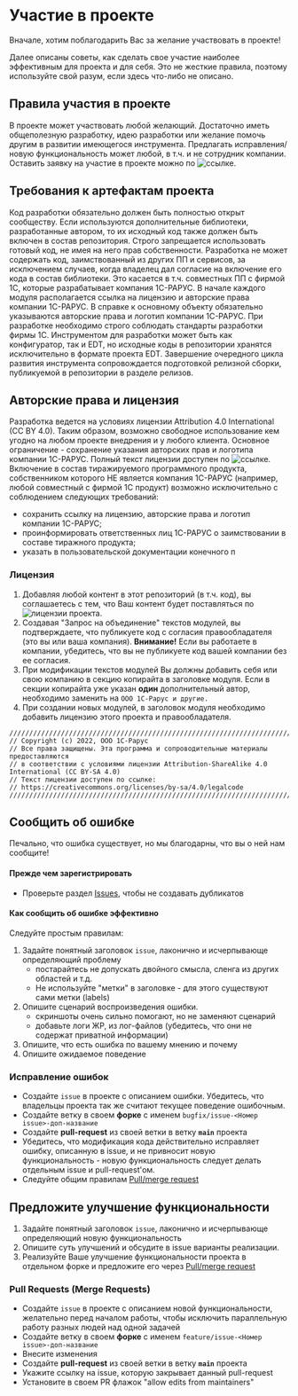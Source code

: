 # Участие в проекте

Вначале, хотим поблагодарить Вас за желание участвовать в проекте!

Далее описаны советы, как сделать свое участие наиболее эффективным для проекта и для себя. Это не жесткие правила, поэтому используйте свой разум, если здесь что-либо не описано.

## Правила участия в проекте

В проекте может участвовать любой желающий. Достаточно иметь общеполезную разработку, идею разработки или желание помочь другим в развитии имеющегося инструмента. Предлагать исправления/новую функциональность может любой, в т.ч. и не сотрудник компании. Оставить заявку на участие в проекте можно по ![ссылке](https://forms.gle/5Fzf1Q4J2tG6p5Gg9).


## Требования к артефактам проекта
Код разработки обязательно должен быть полностью открыт сообществу. Если используются дополнительные библиотеки, разработанные автором, то их исходный код также должен быть включен в состав репозитория.
Строго запрещается использовать готовый код, не имея на него прав собственности. Разработка не может содержать код, заимствованный из других ПП и сервисов, за исключением случаев, когда владелец дал согласие на включение его кода в состав библиотеки. Это касается в т.ч. совместных ПП с фирмой 1С, которые разрабатывает компания 1С-РАРУС.
В начале каждого модуля располагается ссылка на лицензию и авторские права компании 1С-РАРУС. В справке к основному объекту обязательно указываются авторские права и логотип компании 1С-РАРУС.
При разработке необходимо строго соблюдать стандарты разработки фирмы 1С.
Инструментом для разработки может быть как конфигуратор, так и EDT, но исходные коды в репозитории хранятся исключительно в формате проекта EDT.
Завершение очередного цикла развития инструмента сопровождается подготовкой релизной сборки, публикуемой в репозитории в разделе релизов.


## Авторские права и лицензия
Разработка ведется на условиях лицензии Attribution 4.0 International (CC BY 4.0). Таким образом, возможно свободное использование кем угодно на любом проекте внедрения и у любого клиента. Основное ограничение - сохранение указания авторских прав и логотипа компании 1С-РАРУС. Полный текст лицензии доступен по ![ссылке](https://creativecommons.org/licenses/by/4.0/legalcode).
Включение в состав тиражируемого программного продукта, собственником которого НЕ является компания 1С-РАРУС (например, любой совместный с фирмой 1С продукт) возможно исключительно с соблюдением следующих требований:
- сохранить ссылку на лицензию, авторские права и логотип компании 1С-РАРУС;
- проинформировать ответственных лиц 1С-РАРУС о заимствовании в составе тиражного продукта;
- указать в пользовательской документации конечного п

### Лицензия

1. Добавляя любой контент в этот репозиторий (в т.ч. код), вы соглашаетесь с тем, что Ваш контент будет поставляться по ![лицензии проекта](LICENSE).
2. Создавая "Запрос на объединение" текстов модулей, вы подтверждаете, что публикуете код с согласия правообладателя (это вы или ваша компания). **Внимание!** Если вы работаете в компании, убедитесь, что вы не публикуете код вашей компании без ее согласия.
3. При модификации текстов модулей Вы должны добавить себя или свою компанию в секцию копирайта в заголовке модуля. Если в секции копирайта уже указан **один** дополнительный автор, необходимо заменить на `ООО 1С-Рарус и другие.`
4. При создании новых модулей, в заголовок модуля необходимо добавить лицензию этого проекта и правообладателя.

```bsl
///////////////////////////////////////////////////////////////////////////////////////////////////////
// Copyright (c) 2022, ООО 1С-Рарус
// Все права защищены. Эта программа и сопроводительные материалы предоставляются 
// в соответствии с условиями лицензии Attribution-ShareAlike 4.0 International (CC BY-SA 4.0)
// Текст лицензии доступен по ссылке:
// https://creativecommons.org/licenses/by-sa/4.0/legalcode
///////////////////////////////////////////////////////////////////////////////////////////////////////
```


## Сообщить об ошибке

Печально, что ошибка существует, но мы благодарны, что вы о ней нам сообщите!

#### Прежде чем зарегистрировать

* Проверьте раздел [Issues](https://github.com/grialerarus/DataEditor/issues), чтобы не создавать дубликатов

#### Как сообщить об ошибке эффективно

Следуйте простым правилам:

1. Задайте понятный заголовок `issue`, лаконично и исчерпывающе определяющий проблему
    * постарайтесь не допускать двойного смысла, сленга из других областей и т.д. 
    * Не используйте "метки" в заголовке - для этого существуют сами метки (labels)
2. Опишите сценарий воспроизведения ошибки.
    * скриншоты очень сильно помогают, но не заменяют сценарий
    * добавьте логи ЖР, из лог-файлов (убедитесь, что они не содержат приватной информации)
3. Опишите, что есть ошибка по вашему мнению и почему
4. Опишите ожидаемое поведение

### Исправление ошибок

* Создайте `issue` в проекте с описанием ошибки. Убедитесь, что владельцы проекта так же считают текущее поведение ошибочным.
* Создайте ветку в своем **форке** с именем `bugfix/issue-<Номер issue>-доп-название`
* Создайте **pull-request** из своей ветки в ветку **`main`** проекта
* Убедитесь, что модификация кода действительно исправляет ошибку, описанную в issue, и не привносит новую функциональность - новую функциональность следует делать отдельным issue и pull-request'ом.
* Следуйте общим правилам [Pull/merge request](#Pull-Requests-Merge-Requests)


## Предложите улучшение функциональности

1. Задайте понятный заголовок `issue`, лаконично и исчерпывающе определяющий новую функциональность
2. Опишите суть улучшений и обсудите в issue варианты реализации.
3. Реализуйте Ваше улучшение функциональности проекта в отдельном форке и предложите его через [Pull/merge request](#Pull-Requests-Merge-Requests)


### Pull Requests (Merge Requests)

* Создайте `issue` в проекте с описанием новой функциональности, желательно перед началом работы, чтобы исключить параллельную работу разных людей над одной задачей
* Создайте ветку в своем **форке** с именем `feature/issue-<Номер issue>-доп-название`
* Внесите изменения
* Создайте **pull-request** из своей ветки в ветку **`main`** проекта
* Укажите ссылку на issue, которую закрывает данный pull-request
* Установите в своем PR флажок "allow edits from maintainers"
